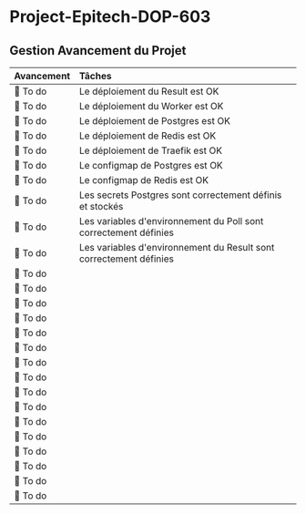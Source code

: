 # Project-Epitech-DOP-603


## Gestion Avancement du Projet
| Avancement | Tâches |
| :--------- |:------ |
| 🔴 To do | Le déploiement du Result est OK |
| 🔴 To do | Le déploiement du Worker est OK |
| 🔴 To do | Le déploiement de Postgres est OK |
| 🔴 To do | Le déploiement de Redis est OK |
| 🔴 To do | Le déploiement de Traefik est OK |
| 🔴 To do | Le configmap de Postgres est OK |
| 🔴 To do | Le configmap de Redis est OK |
| 🔴 To do | Les secrets Postgres sont correctement définis et stockés |
| 🔴 To do | Les variables d'environnement du Poll sont correctement définies |
| 🔴 To do | Les variables d'environnement du Result sont correctement définies |
| 🔴 To do |  |
| 🔴 To do |  |
| 🔴 To do |  |
| 🔴 To do |  |
| 🔴 To do |  |
| 🔴 To do |  |
| 🔴 To do |  |
| 🔴 To do |  |
| 🔴 To do |  |
| 🔴 To do |  |
| 🔴 To do |  |
| 🔴 To do |  |
| 🔴 To do |  |
| 🔴 To do |  |
| 🔴 To do |  |
| 🔴 To do |  |